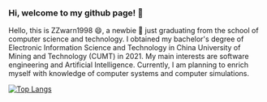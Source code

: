 ### Hi, welcome to my github page! 👋

<!--
**ZZwarn1998/ZZwarn1998** is a ✨ _special_ ✨ repository because its `README.md` (this file) appears on your GitHub profile.

Here are some ideas to get you started:

- 🔭 I’m currently working on ...
- 🌱 I’m currently learning ...
- 👯 I’m looking to collaborate on ...
- 🤔 I’m looking for help with ...
- 💬 Ask me about ...
- 📫 How to reach me: ...
- 😄 Pronouns: ...
- ⚡ Fun fact: ...
-->
Hello, this is ZZwarn1998 😄, a newbie 🌱 just graduating from the school of computer science and technology. I obtained my bachelor's degree of Electronic Information Science and Technology in China University of Mining and Technology (CUMT) in 2021. My main interests are software engineering and Artificial Intelligence. Currently, I am planning to enrich myself with knowledge of computer systems and computer simulations. 

[![Top Langs](https://github-readme-stats.vercel.app/api/top-langs/?username=ZZwarn1998&layout=compact&langs_count=8&exclude_repo=ZZwarn1998,cs-self-learning,pr-crawler,travis-ci-tutorial-java,github-slideshow,desktop-tutorial,training-kit,pmd,toefl_vocabulary)](https://github.com/anuraghazra/github-readme-stats)
